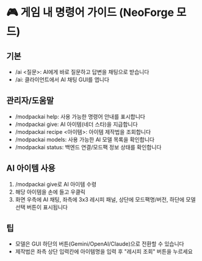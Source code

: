 # 🎮 게임 내 명령어 가이드 (NeoForge 모드)

## 기본
- /ai <질문>: AI에게 바로 질문하고 답변을 채팅으로 받습니다
- /ai: 클라이언트에서 AI 채팅 GUI를 엽니다

## 관리자/도움말
- /modpackai help: 사용 가능한 명령어 안내를 표시합니다
- /modpackai give: AI 아이템(네더 스타)을 지급합니다
- /modpackai recipe <아이템>: 아이템 제작법을 조회합니다
- /modpackai models: 사용 가능한 AI 모델 목록을 확인합니다
- /modpackai status: 백엔드 연결/모드팩 정보 상태를 확인합니다

## AI 아이템 사용
1) /modpackai give로 AI 아이템 수령
2) 해당 아이템을 손에 들고 우클릭
3) 화면 우측에 AI 채팅, 좌측에 3x3 레시피 패널, 상단에 모드팩명/버전, 하단에 모델 선택 버튼이 표시됩니다

## 팁
- 모델은 GUI 하단의 버튼(Gemini/OpenAI/Claude)으로 전환할 수 있습니다
- 제작법은 좌측 상단 입력칸에 아이템명을 입력 후 "레시피 조회" 버튼을 누르세요